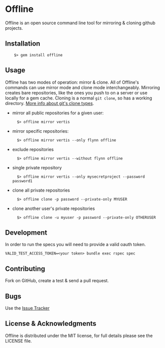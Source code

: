 # Offline

Offline is an open source command line tool for mirroring & cloning github projects.

## Installation

        $> gem install offline

## Usage

Offline has two modes of operation: mirror & clone.  All of Offline's commands can use mirror mode and clone mode interchangeably.  Mirroring creates bare repositories, like the ones you push to on a server or use locally for a gem cache.  Cloning is a normal `git clone`, so has a working directory.  [More info about git's clone types](http://stackoverflow.com/a/3960063/320438).

* mirror all public repositories for a given user:

        $> offline mirror vertis

* mirror specific repositories:

        $> offline mirror vertis --only flynn offline

* exclude repositories

        $> offline mirror vertis --without flynn offline

* single private repository

        $> offline mirror vertis --only mysecretproject --password password1

* clone all private repositories

        $> offline clone -p password --private-only MYUSER

* clone another user's private repositories

        $> offline clone -u myuser -p password --private-only OTHERUSER

## Development

In order to run the specs you will need to provide a valid oauth token.
```
VALID_TEST_ACCESS_TOKEN=<your token> bundle exec rspec spec
```

## Contributing

Fork on GitHub, create a test & send a pull request.

## Bugs

Use the [Issue Tracker](http://github.com/vertis/offline/issues)

## License & Acknowledgments

Offline is distributed under the MIT license, for full details please see the LICENSE file.
